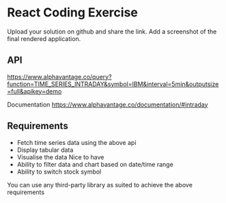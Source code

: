 # React Coding Exercise

Upload your solution on github and share the link. Add a screenshot of the final rendered application.

## API

https://www.alphavantage.co/query?function=TIME_SERIES_INTRADAY&symbol=IBM&interval=5min&outputsize=full&apikey=demo

Documentation
https://www.alphavantage.co/documentation/#intraday

## Requirements

 - Fetch time series data using the above api
 - Display tabular data
 - Visualise the data
 Nice to have
 - Ability to filter data and chart based on date/time range 
 - Ability to switch stock symbol 


You can use any third-party library as suited to achieve the above requirements